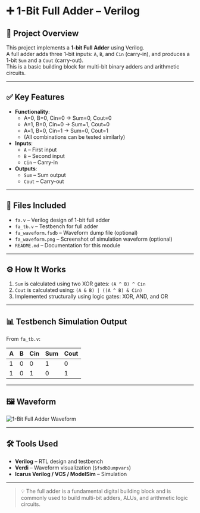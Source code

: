# ➕ 1-Bit Full Adder – Verilog

## 🧠 Project Overview
This project implements a **1-bit Full Adder** using Verilog.  
A full adder adds three 1-bit inputs: `A`, `B`, and `Cin` (carry-in), and produces a 1-bit `Sum` and a `Cout` (carry-out).  
This is a basic building block for multi-bit binary adders and arithmetic circuits.

---

## ✅ Key Features
- **Functionality**:
  - A=0, B=0, Cin=0 → Sum=0, Cout=0  
  - A=1, B=0, Cin=0 → Sum=1, Cout=0  
  - A=1, B=0, Cin=1 → Sum=0, Cout=1  
  - (All combinations can be tested similarly)
- **Inputs**:
  - `A` – First input  
  - `B` – Second input  
  - `Cin` – Carry-in  
- **Outputs**:
  - `Sum` – Sum output  
  - `Cout` – Carry-out  

---

## 📂 Files Included
- `fa.v` – Verilog design of 1-bit full adder  
- `fa_tb.v` – Testbench for full adder  
- `fa_waveform.fsdb` – Waveform dump file (optional)  
- `fa_waveform.png` – Screenshot of simulation waveform (optional)  
- `README.md` – Documentation for this module  

---

## ⚙️ How It Works
1. `Sum` is calculated using two XOR gates: `(A ^ B) ^ Cin`  
2. `Cout` is calculated using: `(A & B) | ((A ^ B) & Cin)`  
3. Implemented structurally using logic gates: XOR, AND, and OR  

---

## 📊 Testbench Simulation Output

From `fa_tb.v`:

| A | B | Cin | Sum | Cout |
|---|---|-----|-----|------|
| 1 | 0 |  0  |  1  |  0   |
| 1 | 0 |  1  |  0  |  1   |

---

## 🖼 Waveform
![1-Bit Full Adder Waveform](fa_waveform.png)

---

## 🛠 Tools Used
- **Verilog** – RTL design and testbench  
- **Verdi** – Waveform visualization (`$fsdbDumpvars`)  
- **Icarus Verilog / VCS / ModelSim** – Simulation  

---

> 💡 The full adder is a fundamental digital building block and is commonly used to build multi-bit adders, ALUs, and arithmetic logic circuits.

